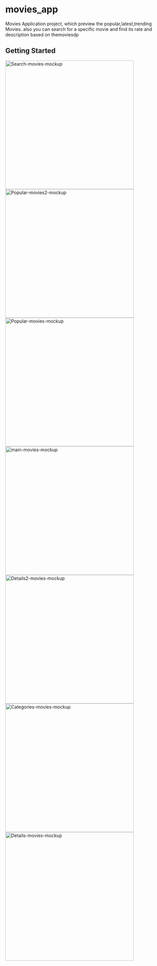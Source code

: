 # movies_app

Movies Application project, which preview the popular,latest,trending Movies.
also you can search for a specific movie and find its rate and description based on themoviesdp

## Getting Started
<a href="https://ibb.co/hMfjBzF"><img src="https://i.ibb.co/ky1f4C2/Search-movies-mockup.png" height="400" alt="Search-movies-mockup" border="0"></a>
<a href="https://ibb.co/1MpwqMx"><img src="https://i.ibb.co/42D5T2x/Popular-movies2-mockup.png" height="400" alt="Popular-movies2-mockup" border="0"></a>
<a href="https://ibb.co/x5NfKj9"><img src="https://i.ibb.co/w6fwZWG/Popular-movies-mockup.png" height="400" alt="Popular-movies-mockup" border="0"></a>
<a href="https://ibb.co/S7d5tfH"><img src="https://i.ibb.co/93VcbZB/main-movies-mockup.png" height="400" alt="main-movies-mockup" border="0"></a>
<a href="https://ibb.co/T1kJzdx"><img src="https://i.ibb.co/ZSVvy7p/Details2-movies-mockup.png" height="400" alt="Details2-movies-mockup" border="0"></a>
<a href="https://ibb.co/ZHPrbH1"><img src="https://i.ibb.co/q0f820F/Categories-movies-mockup.png" height="400" alt="Categories-movies-mockup" border="0"></a>
<a href="https://ibb.co/PwSSXRV"><img src="https://i.ibb.co/m6xxZmP/Details-movies-mockup.png" height="400" alt="Details-movies-mockup" border="0"></a>
